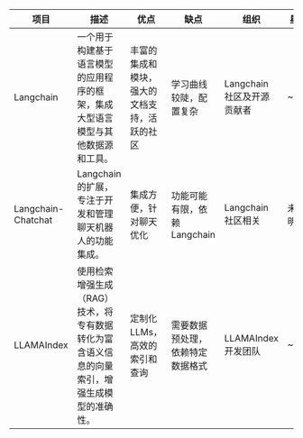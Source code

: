 | 项目 | 描述 | 优点 | 缺点 | 组织 | 星级 | 
|-------------------|------------------------------------------------------------------------------------------|----------------------------------------|--------------------------------|----------------------------|-------| 
| Langchain | 一个用于构建基于语言模型的应用程序的框架，集成大型语言模型与其他数据源和工具。 | 丰富的集成和模块，强大的文档支持，活跃的社区 | 学习曲线较陡，配置复杂 | Langchain 社区及开源贡献者 | ~17k |
| Langchain-Chatchat | Langchain 的扩展，专注于开发和管理聊天机器人的功能集成。 | 集成方便，针对聊天优化 | 功能可能有限，依赖 Langchain | Langchain 社区相关 | 未查明 | 
| LLAMAIndex | 使用检索增强生成（RAG）技术，将专有数据转化为富含语义信息的向量索引，增强生成模型的准确性。 | 定制化LLMs，高效的索引和查询 | 需要数据预处理，依赖特定数据格式 | LLAMAIndex 开发团队 | ~3k | | QAnything | 提供高效的rerank模块设计，优化检索结果排序。 | Rerank模块设计优秀 | 功能描述有限 | FastGPT 团队可能相关 | 未查明 | | RAGFlow | 擅长文档处理，提供便捷的agent功能，支持外部分享和使用。 | 文档处理最佳，方便的agent功能 | 具体缺点未详 | RAGFlow 开发团队 | 未查明 | | FastGPT | 提供三种检索模式，覆盖RAG的主流实现，擅长文档解析、切片、query改写及recall模型微调。 | 多种检索模式，文档解析和模型微调优势，动态配置模块丰富 | 依赖特定业务数据 | FastGPT 开发团队 | 未查明 | | Haystack | 开源框架，用于构建搜索系统和问答系统，支持多种后端搜索引擎和语言模型的集成。 | 灵活的架构，支持多种搜索引擎，活跃的社区 | 配置复杂，性能依赖后端 | Deepset AI | ~9k |

<!--stackedit_data:
eyJoaXN0b3J5IjpbNzk3ODcwNTI5LDE2MTY3OTMzNzNdfQ==
-->